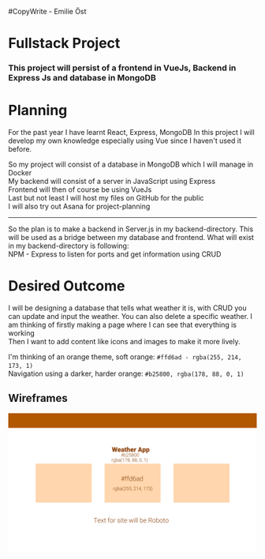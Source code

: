 #CopyWrite - Emilie Öst
# Fullstack Project

### This project will persist of a frontend in VueJs, Backend in Express Js and database in MongoDB

# Planning

For the past year I have learnt React, Express, MongoDB
In this project I will develop my own knowledge especially using Vue since I haven't used it before.

So my project will consist of a database in MongoDB which I will manage in Docker\
My backend will consist of a server in JavaScript using Express\
Frontend will then of course be using VueJs\
Last but not least I will host my files on GitHub for the public\
I will also try out Asana for project-planning

---

So the plan is to make a backend in Server.js in my backend-directory. This will be used as a bridge
between my database and frontend. What will exist in my backend-directory is following: \
NPM - 
Express to listen for ports and get information using CRUD


# Desired Outcome
I will be designing a database that tells what weather it is, with CRUD you can update and input the
weather. You can also delete a specific weather.
I am thinking of firstly making a page where I can see that everything is working\
Then I want to add content like icons and images to make it more lively.

I'm thinking of an orange theme, soft orange: `#ffd6ad - rgba(255, 214, 173, 1)`\
Navigation using a darker, harder orange: `#b25800, rgba(178, 88, 0, 1)`

## Wireframes

![image](images-documentation/wireframe.png)



